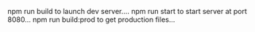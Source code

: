 npm run build to launch dev server....
npm run start to start server at port 8080...
npm run build:prod to get production files...
